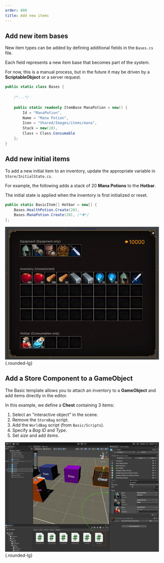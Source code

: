```yaml
---
order: 800
title: Add new items
--- 
```


## Add new item bases

New item types can be added by defining additional fields in the `Bases.cs` file. 

Each field represents a new item base that becomes part of the system.

For now, this is a manual process, but in the future it may be driven by a **ScriptableObject** or a server request.

```cs # Bases.cs
public static class Bases {

    /*...*/

    public static readonly ItemBase ManaPotion = new() {
        Id = "ManaPotion",
        Name = "Mana Potion",
        Icon = "Shared/Images/items/mana",
        Stack = new(10),
        Class = Class.Consumable
    };
}
```

## Add new initial items

To add a new initial item to an inventory, update the appropriate variable in `Store/InitialState.cs`.

For example, the following adds a stack of 20 **Mana Potions** to the **Hotbar**.

The initial state is applied when the inventory is first initialized or reset.

```cs #3 InitialState.cs
public static BasicItem[] Hotbar = new[] {
    Bases.HealthPotion.Create(20),
    Bases.ManaPotion.Create(20), /*✚*/
};
```
![The Mana Potion should appear in the Hotbar](/static/images/tutorials/add-item-hotbar.jpg){.rounded-lg}

## Add a Store Component to a GameObject

The Basic template allows you to attach an inventory to a **GameObject** and add items directly in the editor.

In this example, we define a **Chest** containing 3 items:
 
1. Select an "interactive object" in the scene.
2. Remove the `StoreBag` script.
3. Add the `WorldBag` script (from `Basic/Scripts`).
4. Specify a *Bag ID* and *Type*.
5. Set *size* and add *items*.

![Add items to a Chest](/static/images/tutorials/world-bag.jpg){.rounded-lg}

<!-- If you are working with a cloned `Basic` template, add `ItemDrawer` editor script for better experience

1. Copy `ItemDrawer.cs` from `Basic/Editor` to `[YourGame]/Editor`
2. Rename the namespace from `Basic` to **your chosen namespace** -->